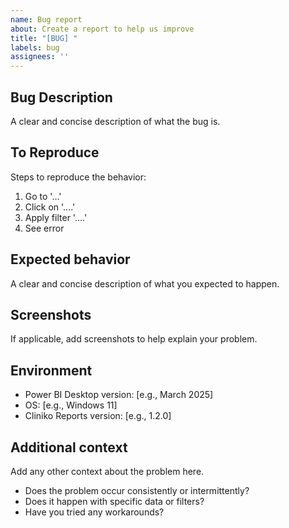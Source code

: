 ```yaml
---
name: Bug report
about: Create a report to help us improve
title: "[BUG] "
labels: bug
assignees: ''
---
```


## Bug Description

A clear and concise description of what the bug is.

## To Reproduce

Steps to reproduce the behavior:

1. Go to '...'
2. Click on '....'
3. Apply filter '....'
4. See error

## Expected behavior

A clear and concise description of what you expected to happen.

## Screenshots

If applicable, add screenshots to help explain your problem.

## Environment

- Power BI Desktop version: [e.g., March 2025]
- OS: [e.g., Windows 11]
- Cliniko Reports version: [e.g., 1.2.0]

## Additional context

Add any other context about the problem here.

- Does the problem occur consistently or intermittently?
- Does it happen with specific data or filters?
- Have you tried any workarounds?
